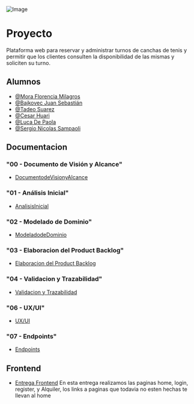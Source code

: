![Image](https://github.com/user-attachments/assets/9b6fb578-fbcd-4639-af61-1d0d0703cb78)

# Proyecto

Plataforma web para reservar y administrar turnos de canchas de tenis y permitir que los clientes consulten la disponibilidad de las mismas y soliciten su turno.



## Alumnos

- [@Mora Florencia Milagros](https://github.com/florm1827)
- [@Bajkovec Juan Sebastián](https://github.com/JuanBjk )
- [@Tadeo Suarez](https://github.com/tadeo6 )
- [@Cesar Huari](https://github.com/CesarHuari)
- [@Luca De Paola](https://github.com/LucaDP16 )
- [@Sergio Nicolas Sampaoli](https://github.com/nicosampa1)

## Documentacion

### "00 - Documento de Visión y Alcance"

- [DocumentodeVisionyAlcance](https://github.com/florm1827/UTN-DS25-Grupo-9/blob/8c6818115b463fc42ba2ca5daee034ec6dd05d57/documentacion/00-DocumentodeVisionyAlcance/Grupo%20N%C2%B09%20Gestion%20de%20Canchas%20de%20Tenis.pdf)

### "01 - Análisis Inicial"

- [AnalisisInicial](https://github.com/florm1827/UTN-DS25-Grupo-9/blob/main/documentacion/01-AnalisisInicial/Procedimiento%20Para%20Armado%20de%20Backlog%20(%20fase%201%20).pdf)

### "02 - Modelado de Dominio"

- [ModeladodeDominio](https://github.com/florm1827/UTN-DS25-Grupo-9/blob/main/documentacion/02-ModeladodeDominio/Procedimiento%20Para%20Armado%20de%20Backlog%20(%20fase%202%20).pdf)

### "03 - Elaboracion del Product Backlog"

- [Elaboracion del Product Backlog](https://github.com/florm1827/UTN-DS25-Grupo-9/blob/main/documentacion/03-ElaboracionDelProductBacklog/Procedimiento%20Para%20Armado%20de%20Backlog%20(%20fase%203%20).pdf)

### "04 - Validacion y Trazabilidad"

- [Validacion y Trazabilidad](https://github.com/florm1827/UTN-DS25-Grupo-9/blob/main/documentacion/04-ValidacionYTrazabilidad/Procedimiento%20Para%20Armado%20de%20Backlog%20(%20fase%204%20).pdf)

### "06 - UX/UI"

- [UX/UI](https://github.com/florm1827/UTN-DS25-Grupo-9/tree/main/documentacion/06-UXUI)

### "07 - Endpoints"

- [Endpoints](https://github.com/florm1827/UTN-DS25-Grupo-9/tree/main/documentacion/07-Endpoints)

## Frontend
- [Entrega Frontend](https://github.com/florm1827/UTN-DS25-Grupo-9/tree/main/frontend)
  En esta entrega realizamos las paginas home, login, register, y Alquiler, los links a paginas que todavia no esten hechas te llevan al home
